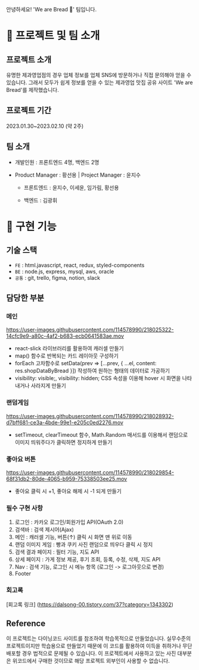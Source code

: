 안녕하세요! 'We are Bread 🥨' 팀입니다.

# 📌 프로젝트 및 팀 소개

## 프로젝트 소개

유명한 제과영업점의 경우 업체 정보를 업체 SNS에 방문하거나 직접 문의해야 얻을 수 있습니다.
그래서 모두가 쉽게 정보를 얻을 수 있는 제과영업 맛집 공유 사이트 'We are Bread'를 제작했습니다.

## 프로젝트 기간

2023.01.30~2023.02.10 (약 2주)

## 팀 소개

- 개발인원 : 프론트엔드 4명, 백엔드 2명

- Product Manager : 황선용 | Project Manager : 윤지수

  - 프론트엔드 : 윤지수, 이세윤, 임가림, 황선용

  - 백엔드 : 김광휘

# 📌 구현 기능

## 기술 스택

- `FE` : html.javascript, react, redux, styled-components
- `BE` : node.js, express, mysql, aws, oracle
- `공통` : git, trello, figma, notion, slack

## 담당한 부분

### 메인
https://user-images.githubusercontent.com/114578990/218025322-14cfc9e9-a80c-4af2-b683-ecb0641583ae.mov
+ react-slick 라이브러리를 활용하여 캐러셀 만들기
+ map() 함수로 반복되는 카드 레이아웃 구성하기
+ forEach 고차함수로 setData(prev => [...prev, { ...el, content: res.shopDataByBread }]) 작성하여 원하는 형태의 데이터로 가공하기
+ visibility: visible;, visibility: hidden; CSS 속성을 이용해 hover 시 화면을 나타내거나 사라지게 만들기

### 랜덤게임

https://user-images.githubusercontent.com/114578990/218028932-d7bff681-ce3a-4bde-99e1-e205c0ed2276.mov
+ setTimeout, clearTimeout 함수, Math.Random 매서드를 이용해서 랜덤으로 이미지 띄워주다가 클릭하면 정지하게 만들기

### 좋아요 버튼

https://user-images.githubusercontent.com/114578990/218029854-68f31db2-80de-4065-b959-75338503ee25.mov
+ 좋아요 클릭 시 +1, 좋아요 해제 시 -1 되게 만들기

### 필수 구현 사항

1. 로그인 : 카카오 로그인/회원가입 API(OAuth 2.0)
2. 검색바 : 검색 제시어(Ajax)
3. 메인 : 캐러셀 기능, 버튼(↑) 클릭 시 화면 맨 위로 이동
4. 랜덤 이미지 게임 : 빵과 쿠키 사진 랜덤으로 띄우다 클릭 시 정지
5. 검색 결과 페이지 : 필터 기능, 지도 API
6. 상세 페이지 : 가게 정보 제공, 후기 조회, 등록, 수정, 삭제, 지도 API 
7. Nav : 검색 기능, 로그인 시 메뉴 항목 (로그인 -> 로그아웃으로 변경)
8. Footer

### 회고록
[회고록 링크] (https://dalsong-00.tistory.com/37?category=1343302)
## Reference

이 프로젝트는 다이닝코드 사이트를 참조하여 학습목적으로 만들었습니다.
실무수준의 프로젝트이지만 학습용으로 만들었기 때문에 이 코드를 활용하여 이득을 취하거나 무단 배포할 경우 법적으로 문제될 수 있습니다.
이 프로젝트에서 사용하고 있는 사진 대부분은 위코드에서 구매한 것이므로 해당 프로젝트 외부인이 사용할 수 없습니다.
